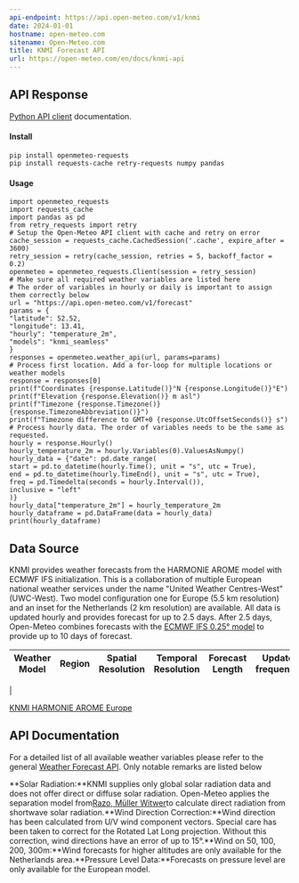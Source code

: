 ```yaml
---
api-endpoint: https://api.open-meteo.com/v1/knmi
date: 2024-01-01
hostname: open-meteo.com
sitename: Open-Meteo.com
title: KNMI Forecast API
url: https://open-meteo.com/en/docs/knmi-api
---
```


## API Response

[Python API client](https://pypi.org/project/openmeteo-requests/) documentation.

#### Install

```
pip install openmeteo-requests
pip install requests-cache retry-requests numpy pandas
```


#### Usage

```
import openmeteo_requests
import requests_cache
import pandas as pd
from retry_requests import retry
# Setup the Open-Meteo API client with cache and retry on error
cache_session = requests_cache.CachedSession('.cache', expire_after = 3600)
retry_session = retry(cache_session, retries = 5, backoff_factor = 0.2)
openmeteo = openmeteo_requests.Client(session = retry_session)
# Make sure all required weather variables are listed here
# The order of variables in hourly or daily is important to assign them correctly below
url = "https://api.open-meteo.com/v1/forecast"
params = {
"latitude": 52.52,
"longitude": 13.41,
"hourly": "temperature_2m",
"models": "knmi_seamless"
}
responses = openmeteo.weather_api(url, params=params)
# Process first location. Add a for-loop for multiple locations or weather models
response = responses[0]
print(f"Coordinates {response.Latitude()}°N {response.Longitude()}°E")
print(f"Elevation {response.Elevation()} m asl")
print(f"Timezone {response.Timezone()} {response.TimezoneAbbreviation()}")
print(f"Timezone difference to GMT+0 {response.UtcOffsetSeconds()} s")
# Process hourly data. The order of variables needs to be the same as requested.
hourly = response.Hourly()
hourly_temperature_2m = hourly.Variables(0).ValuesAsNumpy()
hourly_data = {"date": pd.date_range(
start = pd.to_datetime(hourly.Time(), unit = "s", utc = True),
end = pd.to_datetime(hourly.TimeEnd(), unit = "s", utc = True),
freq = pd.Timedelta(seconds = hourly.Interval()),
inclusive = "left"
)}
hourly_data["temperature_2m"] = hourly_temperature_2m
hourly_dataframe = pd.DataFrame(data = hourly_data)
print(hourly_dataframe)
```


## Data Source

KNMI provides weather forecasts from the HARMONIE AROME model with ECMWF IFS initialization.
This is a collaboration of multiple European national weather services under the name "United
Weather Centres-West" (UWC-West). Two model configuration one for Europe (5.5 km resolution) and
an inset for the Netherlands (2 km resolution) are available. All data is updated hourly and
provides forecast for up to 2.5 days. After 2.5 days, Open-Meteo combines forecasts with the [ECMWF IFS 0.25° model](https://open-meteo.com/en/docs/ecmwf-api) to provide up to 10 days of forecast.

| Weather Model | Region | Spatial Resolution | Temporal Resolution | Forecast Length | Update frequency |
|---|---|---|---|---|---|
|

[KNMI HARMONIE AROME Europe](https://dataplatform.knmi.nl/dataset/harmonie-arome-cy43-p3-1-0)

## API Documentation

For a detailed list of all available weather variables please refer to the general [Weather Forecast API](https://open-meteo.com/en/docs). Only notable remarks are listed below

**Solar Radiation:**KNMI supplies only global solar radiation data and does not offer direct or diffuse solar radiation. Open-Meteo applies the separation model from[Razo, Müller Witwer](https://www.ise.fraunhofer.de/content/dam/ise/de/documents/publications/conference-paper/36-eupvsec-2019/Guzman_5CV31.pdf)to calculate direct radiation from shortwave solar radiation.**Wind Direction Correction:**Wind direction has been calculated from U/V wind component vectors. Special care has been taken to correct for the Rotated Lat Long projection. Without this correction, wind directions have an error of up to 15°.**Wind on 50, 100, 200, 300m:**Wind forecasts for higher altitudes are only available for the Netherlands area.**Pressure Level Data:**Forecasts on pressure level are only available for the European model.